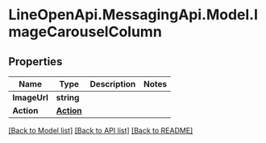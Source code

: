 # LineOpenApi.MessagingApi.Model.ImageCarouselColumn

## Properties

Name | Type | Description | Notes
------------ | ------------- | ------------- | -------------
**ImageUrl** | **string** |  | 
**Action** | [**Action**](Action.md) |  | 

[[Back to Model list]](../README.md#documentation-for-models) [[Back to API list]](../README.md#documentation-for-api-endpoints) [[Back to README]](../README.md)


